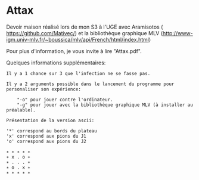 # Attax
Devoir maison réalisé lors de mon S3 à l'UGE avec Aramisotos ( https://github.com/Mativec/) et la bibliothèque graphique MLV
(http://www-igm.univ-mlv.fr/~boussica/mlv/api/French/html/index.html)

Pour plus d'information, je vous invite à lire "Attax.pdf".

Quelques informations supplémentaires:

    Il y a 1 chance sur 3 que l'infection ne se fasse pas.
    
    Il y a 2 arguments possible dans le lancement du programme pour personaliser son expérience:
    
        "-o" pour jouer contre l'ordinateur.
        "-g" pour jouer avec la bibliothèque graphique MLV (à installer au préalable).

    Présentation de la version ascii: 
    
    '*' correspond au bords du plateau
    'x' correspond aux pions du J1
    'o' correspond aux pions du J2

    ∗ ∗ ∗ ∗ ∗
    ∗ x . o ∗
    ∗ . . . ∗
    ∗ o . x ∗
    ∗ ∗ ∗ ∗ ∗
